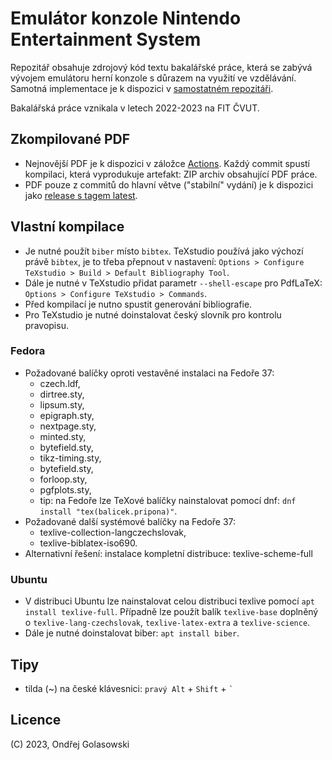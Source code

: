 # Emulátor konzole Nintendo Entertainment System
Repozitář obsahuje zdrojový kód textu bakalářské práce, která se zabývá vývojem emulátoru herní konzole s důrazem na využití ve vzdělávání. Samotná implementace je k dispozici v [samostatném repozitáři](https://github.com/andreondra/use).

Bakalářská práce vznikala v letech 2022-2023 na FIT ČVUT.

## Zkompilované PDF
- Nejnovější PDF je k dispozici v záložce [Actions](https://github.com/andreondra/bachelor-thesis/actions). Každý commit spustí kompilaci, která vyprodukuje artefakt: ZIP archiv obsahující PDF práce.
- PDF pouze z commitů do hlavní větve ("stabilní" vydání) je k dispozici jako [release s tagem latest](https://github.com/andreondra/bachelor-thesis/releases/tag/latest).

## Vlastní kompilace
- Je nutné použít `biber` místo `bibtex`. TeXstudio používá jako výchozí právě `bibtex`, je to třeba přepnout v nastavení: `Options > Configure TeXstudio > Build > Default Bibliography Tool`.
- Dále je nutné v TeXstudio přidat parametr `--shell-escape` pro PdfLaTeX: `Options > Configure TeXstudio > Commands`.
- Před kompilací je nutno spustit generování bibliografie.
- Pro TeXstudio je nutné doinstalovat český slovník pro kontrolu pravopisu.

### Fedora
- Požadované balíčky oproti vestavěné instalaci na Fedoře 37:
  - czech.ldf,
  - dirtree.sty,
  - lipsum.sty,
  - epigraph.sty,
  - nextpage.sty,
  - minted.sty,
  - bytefield.sty,
  - tikz-timing.sty,
  - bytefield.sty,
  - forloop.sty,
  - pgfplots.sty,
  - tip: na Fedoře lze TeXové balíčky nainstalovat pomocí dnf: `dnf install "tex(balicek.pripona)"`.
- Požadované další systémové balíčky na Fedoře 37:
  - texlive-collection-langczechslovak,
  - texlive-biblatex-iso690.
- Alternativní řešení: instalace kompletní distribuce: texlive-scheme-full

### Ubuntu
- V distribuci Ubuntu lze nainstalovat celou distribuci texlive pomocí `apt install texlive-full`. Případně lze použít balík `texlive-base` doplněný o `texlive-lang-czechslovak`, `texlive-latex-extra` a `texlive-science`.
- Dále je nutné doinstalovat biber: `apt install biber`.

## Tipy
- tilda (~) na české klávesnici: `pravý Alt` + `Shift` + `` ` ``

## Licence
(C) 2023, Ondřej Golasowski
